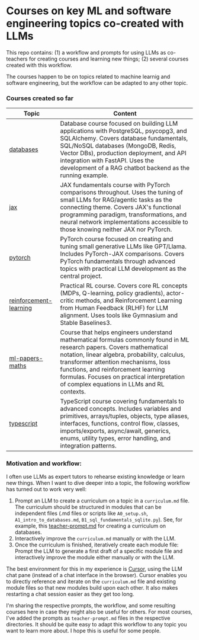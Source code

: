 # Courses on key ML and software engineering topics co-created with LLMs

This repo contains: (1) a workflow and prompts for using LLMs as co-teachers for creating courses and learning new things; (2) several courses created with this workflow. 

The courses happen to be on topics related to machine learnig and software engineering, but the workflow can be adapted to any other topic. 

### Courses created so far

| Topic | Content |
|-------|---------|
| [databases](./databases/) | Database course focused on building LLM applications with PostgreSQL, psycopg3, and SQLAlchemy. Covers database fundamentals, SQL/NoSQL databases (MongoDB, Redis, Vector DBs), production deployment, and API integration with FastAPI. Uses the development of a RAG chatbot backend as the running example. |
| [jax](./jax/) | JAX fundamentals course with PyTorch comparisons throughout. Uses the tuning of small LLMs for RAG/agentic tasks as the connecting theme. Covers JAX's functional programming paradigm, transformations, and neural network implementations accessible to those knowing neither JAX nor PyTorch. |
| [pytorch](./pytorch/) | PyTorch course focused on creating and tuning small generative LLMs like GPT/Llama. Includes PyTorch-JAX comparisons. Covers PyTorch fundamentals through advanced topics with practical LLM development as the central project. |
| [reinforcement-learning](./reinforcement-learning/) | Practical RL course. Covers core RL concepts (MDPs, Q-learning, policy gradients), actor-critic methods, and Reinforcement Learning from Human Feedback (RLHF) for LLM alignment. Uses tools like Gymnasium and Stable Baselines3. |
| [ml-papers-maths](./ml-papers-maths/) | Course that helps engineers understand mathematical formulas commonly found in ML research papers. Covers mathematical notation, linear algebra, probability, calculus, transformer attention mechanisms, loss functions, and reinforcement learning formulas. Focuses on practical interpretation of complex equations in LLMs and RL contexts. |
| [typescript](./typescript/) | TypeScript course covering fundamentals to advanced concepts. Includes variables and primitives, arrays/tuples, objects, type aliases, interfaces, functions, control flow, classes, imports/exports, async/await, generics, enums, utility types, error handling, and integration patterns. |

### Motivation and workflow: 
I often use LLMs as expert tutors to rehearse existing knowledge or learn new things. When I want to dive deeper into a topic, the following workflow has turned out to work very well: 
1. Prompt an LLM to create a curriculum on a topic in a `curriculum.md` file. The curriculum should be structured in modules that can be independent files (.md files or scripts like `A0_setup.sh`, `A1_intro_to_databases.md`, `B1_sql_fundamentals_sqlite.py`). See, for example, this [teacher-prompt.md](./databases/a-teacher-prompt.md) for creating a curriculum on databases.
2. Interactively improve the `curriculum.md` manually or with the LLM.
3. Once the curriculum is finished, iteratively create each module file: Prompt the LLM to generate a first draft of a specific module file and interactively improve the module either manually or with the LLM. 

The best environment for this in my experience is [Cursor](https://www.cursor.com/en), using the LLM chat pane (instead of a chat interface in the browser). Cursor enables you to directly reference and iterate on the `curriculum.md` file and existing module files so that new modules build upon each other. It also makes restarting a chat session easier as they get too long.

I'm sharing the respective prompts, the workflow, and some resulting courses here in case they might also be useful for others. For most courses, I've added the prompts as `teacher-prompt.md` files in the respective directories. It should be quite easy to adapt this workflow to any topic you want to learn more about. I hope this is useful for some people. 






